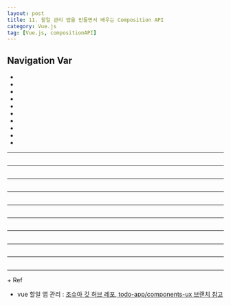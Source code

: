 ```yaml
---
layout: post
title: 11. 할일 관리 앱을 만들면서 배우는 Composition API
category: Vue.js
tag: [Vue.js, compositionAPI]
---
```


## Navigation Var

- **[]()**
- **[]()**
- **[]()**
- **[]()**
- **[]()**
- **[]()**
- **[]()**
- **[]()**
- **[]()**
- **[]()**

---

##

---

##

---

##

---

##

---

##

---

##

---

##

---

##

---

##

---

\+ Ref

- vue 할일 앱 관리 : [조슈아 깃 허브 레포, todo-app/components-ux 브랜치 참고](https://github.com/joshua1988/vue-intermediate)
